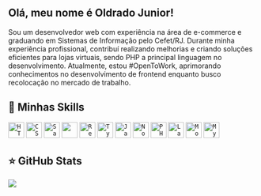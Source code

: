 ## Olá, meu nome é Oldrado Junior!

Sou um desenvolvedor web com experiência na área de e-commerce e graduando em Sistemas de Informação pelo Cefet/RJ. Durante minha experiência profissional, contribuí realizando melhorias e criando soluções eficientes para lojas virtuais, sendo PHP a principal linguagem no desenvolvimento. Atualmente, estou #OpenToWork, aprimorando conhecimentos no desenvolvimento de frontend enquanto busco recolocação no mercado de trabalho.

## 🚀 Minhas Skills

<code><img src="https://cdn.jsdelivr.net/gh/devicons/devicon/icons/html5/html5-original.svg" height="32" alt="HTML" /></code>
<code><img src="https://cdn.jsdelivr.net/gh/devicons/devicon/icons/css3/css3-original.svg" height="32" alt="CSS" /></code>
<code><img src="https://cdn.jsdelivr.net/gh/devicons/devicon/icons/sass/sass-original.svg" height="32" alt="Sass" /></code>
<code><img src="https://cdn.jsdelivr.net/gh/devicons/devicon/icons/bootstrap/bootstrap-original.svg" height="32" /></code>
<code><img src="https://cdn.jsdelivr.net/gh/devicons/devicon/icons/react/react-original.svg" height="32" alt="React" /></code>
<code><img src="https://cdn.jsdelivr.net/gh/devicons/devicon/icons/typescript/typescript-original.svg" height="32" alt="TypeScript" /></code>
<code><img src="https://cdn.jsdelivr.net/gh/devicons/devicon/icons/javascript/javascript-original.svg" height="32" alt="JavaScript" /></code>
<code><img src="https://cdn.jsdelivr.net/gh/devicons/devicon/icons/nodejs/nodejs-original-wordmark.svg" height="32" alt="Node.js" /></code>
<code><img src="https://cdn.jsdelivr.net/gh/devicons/devicon/icons/php/php-original.svg" height="32" alt="PHP" /></code>
<code><img src="https://cdn.jsdelivr.net/gh/devicons/devicon/icons/laravel/laravel-original.svg" height="32" alt="Laravel" /></code>
<code><img src="https://cdn.jsdelivr.net/gh/devicons/devicon/icons/mongodb/mongodb-original.svg" height="32" alt="MongoDB" /></code>
<code><img src="https://cdn.jsdelivr.net/gh/devicons/devicon/icons/mysql/mysql-original.svg" height="32" alt="MySQL" /></code>

## ⭐ GitHub Stats

<img src="https://github-readme-stats.vercel.app/api/top-langs/?username=oldrado-jr&theme=dracula"/>
